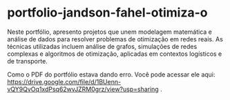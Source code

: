 # portfolio-jandson-fahel-otimiza-o
Neste portfólio, apresento projetos que unem modelagem matemática e análise de dados para resolver problemas de otimização em redes reais. As técnicas utilizadas incluem análise de grafos, simulações de redes complexas e algoritmos de otimização, aplicadas em contextos logísticos e de transporte.


Como o PDF do portfólio estava dando erro. Você pode acessar ele aqui: https://drive.google.com/file/d/1BUenn-vQY9QvOq1xdPsq62wvJZRM0grz/view?usp=sharing .
